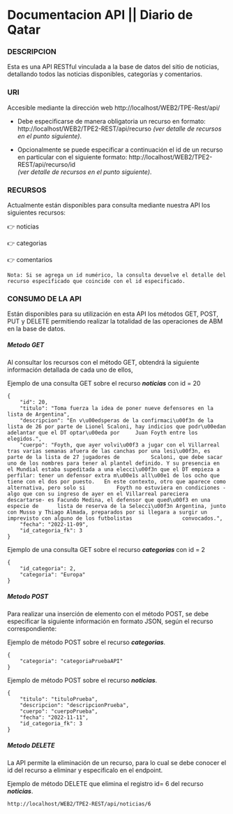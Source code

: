 # Documentacion API || Diario de Qatar

###  DESCRIPCION
Esta es una API RESTful vinculada a la base de datos del sitio de noticias, detallando todos las noticias disponibles, categorías y comentarios.    

###  URI
Accesible mediante la dirección web http://localhost/WEB2/TPE-Rest/api/

- Debe especificarse de manera obligatoria un recurso en formato:
http://localhost/WEB2/TPE2-REST/api/recurso 
_(ver detalle de recursos en el punto siguiente)_. 

- Opcionalmente se puede especificar a continuación el id de un recurso en particular con el siguiente formato:
http://localhost/WEB2/TPE2-REST/api/recurso/id  
_(ver detalle de recursos en el punto siguiente)_. 

###  RECURSOS
Actualmente están disponibles para consulta mediante nuestra API los siguientes recursos:

:point_right: noticias

:point_right: categorias

:point_right: comentarios

```
Nota: Si se agrega un id numérico, la consulta devuelve el detalle del recurso especificado que coincide con el id especificado.
```

###  CONSUMO DE LA API
Están disponibles para su utilización en esta API los métodos GET, POST, PUT y DELETE permitiendo realizar la totalidad de las operaciones de ABM en la base de datos. 

##### Metodo GET

Al consultar los recursos con el método GET, obtendrá la siguiente información detallada de cada uno de ellos, 

Ejemplo de una consulta GET sobre el recurso ***noticias*** con id = 20
```
{
    "id": 20,
    "titulo": "Toma fuerza la idea de poner nueve defensores en la lista de Argentina",
    "descripcion": "En v\u00edsperas de la confirmaci\u00f3n de la lista de 26 por parte de Lionel Scaloni, hay indicios que podr\u00edan adelantar que el DT optar\u00eda por     Juan Foyth entre los elegidos.",
    "cuerpo": "Foyth, que ayer volvi\u00f3 a jugar con el Villarreal tras varias semanas afuera de las canchas por una lesi\u00f3n, es parte de la lista de 27 jugadores de          Scaloni, que debe sacar uno de los nombres para tener al plantel definido. Y su presencia en el Mundial estaba supeditada a una elecci\u00f3n que el DT empieza a              perfilar: tener un defensor extra m\u00e1s all\u00e1 de los ocho que tiene con el dos por puesto.   En este contexto, otro que aparece como alternativa, pero solo si          Foyth no estuviera en condiciones -algo que con su ingreso de ayer en el Villarreal pareciera descartarse- es Facundo Medina, el defensor que qued\u00f3 en una especie de      lista de reserva de la Selecci\u00f3n Argentina, junto con Musso y Thiago Almada, preparados por si llegara a surgir un imprevisto con alguno de los futbolistas                convocados.",
    "fecha": "2022-11-09",
    "id_categoria_fk": 3
}
```

Ejemplo de una consulta GET sobre el recurso ***categorias*** con id = 2

```
{
    "id_categoria": 2,
    "categoria": "Europa"
}
```

##### Metodo POST

Para realizar una inserción de elemento con el método POST, se debe especificar la siguiente información en formato JSON, según el recurso correspondiente:

Ejemplo de método POST sobre el recurso ***categorias***.

```
{
    "categoria": "categoriaPruebaAPI"
}
```

Ejemplo de método POST sobre el recurso ***noticias***.

```
{
    "titulo": "tituloPrueba",
    "descripcion": "descripcionPrueba",
    "cuerpo": "cuerpoPrueba",
    "fecha": "2022-11-11",
    "id_categoria_fk": 3
}
```

##### Metodo DELETE

La API permite la eliminación de un recurso, para lo cual se debe conocer el id del recurso a eliminar y especificalo en el endpoint. 

Ejemplo de método DELETE que elimina el registro id= 6 del recurso ***noticias***.

```
http://localhost/WEB2/TPE2-REST/api/noticias/6
```

